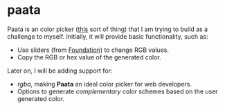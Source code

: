 paata
=====

Paata is an color picker ([this](colorpicker.com) sort of thing) that I am trying to build as a challenge to myself. 
Initially, it will provide basic functionality, such as: 

* Use sliders (from [Foundation](foundation.zurb.com)) to change RGB values.
* Copy the RGB or hex value of the generated color.

Later on, I will be adding support for:

* *rgba*, making **Paata** an ideal color picker for web developers.
* Options to generate *complementary* color schemes based on the user generated color.
